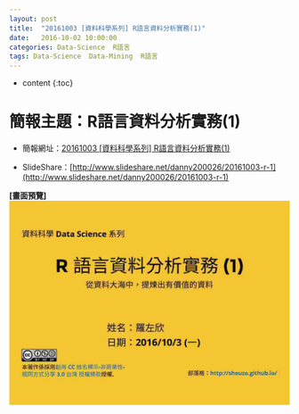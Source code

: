 ```yaml
---
layout: post
title:  "20161003 [資料科學系列] R語言資料分析實務(1)"
date:   2016-10-02 10:00:00
categories: Data-Science  R語言
tags: Data-Science  Data-Mining  R語言
---
```



* content
{:toc}


# 簡報主題：R語言資料分析實務(1)
* 簡報網址：[20161003 [資料科學系列] R語言資料分析實務(1)](https://shouzo.github.io/collections/data-science/20161003-R-doing-1.html#/)

* SlideShare：[http://www.slideshare.net/danny200026/20161003-r-1](http://www.slideshare.net/danny200026/20161003-r-1)

**[畫面預覽]**
![](/assets/20161003/R-doing-1.jpg)



